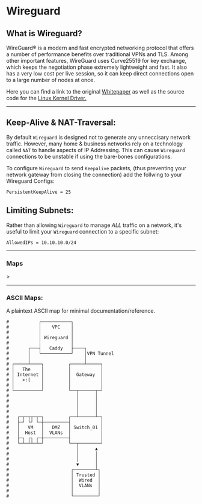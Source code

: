 # Wireguard

## What is Wireguard?

WireGuard® is a modern and fast encrypted networking protocol that offers a number of performance benefits over traditional VPNs and TLS. Among other important features, WireGuard uses Curve25519 for key exchange, which keeps the negotiation phase extremely lightweight and fast. It also has a very low cost per live session, so it can keep direct connections open to a large number of nodes at once.

Here you can find a link to the original [Whitepaper](https://www.wireguard.com/papers/wireguard.pdf) as well as the source code for the [Linux Kernel Driver.](https://git.zx2c4.com/wireguard-linux/tree/drivers/net/wireguard/)

-----

## Keep-Alive & NAT-Traversal:

By default `Wireguard` is designed not to generate any unneccisary network traffic. However, many home & business networks rely on a technology called `NAT` to handle aspects of IP Addressing. This can cause `Wireguard` connections to be unstable if using the bare-bones configurations.

To configure `Wireguard` to send `Keepalive` packets, (thus preventing your network gateway from closing the connection) add the follwing to your Wireguard Configs:

`PersistentKeepAlive = 25`

## Limiting Subnets:

Rather than allowing `Wireguard` to manage *ALL* traffic on a network, it's useful to limit your `Wireguard` connection to a specific subnet:

`AllowedIPs = 10.10.10.0/24`

-----

### Maps

<object type="image/svg+xml" data="../../../Images/Proxy_Map.svg" width="1024" height="768">></object>

-----

### ASCII Maps:

A plaintext ASCII map for minimal documentation/reference.

```
#           ┌───────────┐
#           │    VPC    │
#           │           │
#           │ Wireguard │
#           │           │
#       ┌───┤   Caddy   ├────┐
#       │   └───────────┘    │VPN Tunnel
#       │                    │
# ┌─────┴────┐         ┌─────┴─────┐
# │   The    │         │           │
# │ Internet │         │  Gateway  │
# │   >:[    │         │           │
# │          │         │           │
# └──────────┘         └──┬──────┬─┘
#                         │      │
#                         │      │
#                         │      │
#                         │      │
#   ┌─┬─┬┬─┬─┐         ┌──┴──────┴─┐
#   ├─┘ └┘ └─┼─────────┤           │
#   │   VM   │   DMZ   │ Switch_01 │
#   │  Host  │  VLANs  │           │
#   ├─┐ ┌┐ ┌─┼─────────┤           │
#   └─┴─┴┴─┴─┘         └──┬────────┘
#                         │      ▲
#                         │      │
#                         │      │
#                         ▼      │
#                       ┌────────┴┐
#                       │ Trusted │
#                       │  Wired  │
#                       │  VLANs  │
#                       │         │
#                       └─────────┘
```